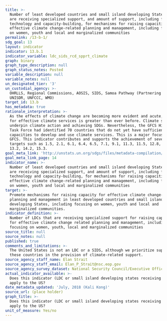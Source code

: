 ```yaml
---
title: >-
  Number of least developed countries and small island developing States that
  are receiving specialized support, and amount of support, including finance,
  technology and capacity-building, for mechanisms for raising capacities for
  effective climate change-related planning and management, including focusing
  on women, youth and local and marginalized communities
permalink: /13-b-1/
sdg_goal: 13
layout: indicator
indicator: 13.b.1
indicator_variable: ldc_sids_rcd_spprt_climate
graph: binary
graph_type_description: null
graph_status_notes: Posted
variable_description: null
variable_notes: null
un_designated_tier: '3'
un_custodial_agency: >-
  OHRLLS, Regional Commissions, AOSIS, SIDS, Samoa Pathway (Partnering Agencies:
  UNISDR, UNFCCC, WMO)
target_id: 13.b
has_metadata: true
rationale_interpretation: >-
  As the effects of climate change are becoming more evident and acute, the need
  for effective climate services is greater than ever before. Climate services
  underpin climate action and achieving SDGs. Nevertheless, the GFCS High level
  Task Force had identified 70 countries that do not yet have sufficient
  capacities to develop and use climate services. This is a major focus of the
  GFCS. This indicator contributes and supports the achievement of several
  targets such as 1.5, 2.1, 6.1, 6.4, 6.5, 7.1, 9.1, 11.3, 11.5, 12.8, 13.1,
  13.2, 14.2, 15.3.
goal_meta_link: 'http://unstats.un.org/sdgs/files/metadata-compilation/Metadata-Goal-13.pdf'
goal_meta_link_page: 14
indicator_name: >-
  Number of least developed countries and small island developing States that
  are receiving specialized support, and amount of support, including finance,
  technology and capacity-building, for mechanisms for raising capacities for
  effective climate change-related planning and management, including focusing
  on women, youth and local and marginalized communities
target: >-
  Promote mechanisms for raising capacity for effective climate change-related
  planning and management in least developed countries and small island
  developing States, including focusing on women, youth and local and
  marginalized communities.
indicator_definition: >-
  Number of LDCs that are receiving specialized support for raising capacities
  for effective climate change related planning and management, including
  focusing on women, youth, local and marginalized communities
source_title: null
source_notes: null
published: true
comments_and_limitations: >-
  The United States is not an LDC or a SIDS, although we prioritize support for
  these countries in the provision of climate-related support.
source_agency_staff_name: Elan Strait
source_agency_staff_email: Elan_P_Strait@nsc.eop.gov
source_agency_survey_dataset: National Security Council/Executive Office of the President
actual_indicator_available: >-
  Does this indicator (LDC or small island developing states receiving support)
  apply to the US?
date_metadata_updated: 'July, 2018 (Kali Kong)'
source_url: (place holder)
graph_title: >-
  Does this indicator (LDC or small island developing states receiving support)
  apply to the US?
unit_of_measure: Yes/no
---
```

